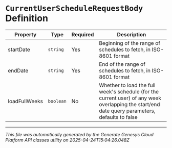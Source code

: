 # `CurrentUserScheduleRequestBody` Definition

| Property | Type | Required | Description |
|----------|------|----------|-------------|
| startDate | `string` | Yes | Beginning of the range of schedules to fetch, in ISO-8601 format |
| endDate | `string` | Yes | End of the range of schedules to fetch, in ISO-8601 format |
| loadFullWeeks | `boolean` | No | Whether to load the full week's schedule (for the current user) of any week overlapping the start/end date query parameters, defaults to false |

---

*This file was automatically generated by the Generate Genesys Cloud Platform API classes utility on 2025-04-24T15:04:26.048Z*